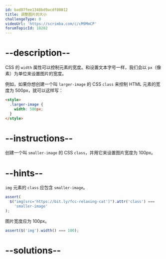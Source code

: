 ```yaml
---
id: bad87fee1348bd9acdf08812
title: 调整图片的大小
challengeType: 0
videoUrl: 'https://scrimba.com/c/cM9MmCP'
forumTopicId: 18282
---
```


# --description--

CSS 的 `width` 属性可以控制元素的宽度。和设置文本字号一样，我们会以 `px`（像素）为单位来设置图片的宽度。

例如，如果你想创建一个叫 `larger-image` 的 CSS `class` 来控制 HTML 元素的宽度为 500px，就可以这样写：

```html
<style>
  .larger-image {
    width: 500px;
  }
</style>
```

# --instructions--

创建一个叫 `smaller-image` 的 CSS `class`，并用它来设置图片宽度为 100px。

# --hints--

`img` 元素的 `class` 应包含 `smaller-image`。

```js
assert(
  $("img[src='https://bit.ly/fcc-relaxing-cat']").attr('class') ===
    'smaller-image'
);
```

图片宽度应为 100px。

```js
assert($('img').width() === 100);
```

# --solutions--

